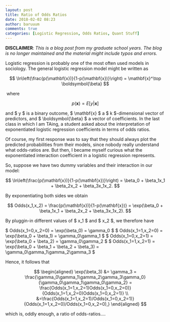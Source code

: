 ```yaml
---
layout: post
title: Ratio of Odds Ratios
date: 2018-02-02 08:23
author: baruuum
comments: true
categories: [Logistic Regression, Odds Ratios, Quant Stuff]
---
```


**DISCLAIMER**: _This is a blog post from my graduate school years. The blog is no longer maintained and the material might include typos and errors._


Logistic regression is probably one of the most often used models in sociology. The general logistic regression model might be written as

$$  \ln\left(\frac{p(\mathbf{x})}{1-p(\mathbf{x})}\right) = \mathbf{x}^\top \boldsymbol{\beta} $$

 where

 $$  p(\mathbf{x}) = E[y \vert\mathbf{x}]  $$

and $ y $ is a binary outcome, $ \mathbf{x} $ a $ k $-dimensional vector of predictors, and $ \boldsymbol{\beta} $ a vector of coefficients. In the last class in which I am TAing, a student asked about the interpretation of exponentiated logistic regression coefficients in terms of odds ratios.

Of course, my first response was to say that they should always plot the predicted probabilities from their models, since nobody really understand what odds-ratios are. But then, I became myself curious what the exponentiated interaction coefficient in a logistic regression represents.

So, suppose we have two dummy variables and their interaction in our model:

$$  \ln\left(\frac{p(\mathbf{x})}{1-p(\mathbf{x})}\right) = \beta_0 + \beta_1x_1 + \beta_2x_2 + \beta_3x_1x_2. $$

By exponentiating both sides we obtain

$$  Odds(x_1,x_2) = \frac{p(\mathbf{x})}{1-p(\mathbf{x})} = \exp(\beta_0 + \beta_1x_1 + \beta_2x_2 + \beta_3x_1x_2). $$

By pluggin-in different values of $ x_1 $ and $ x_2 $, we therefore have

$ Odds(x_1=0,x_2=0) = \exp(\beta_0) = \gamma_0 $
$ Odds(x_1=1,x_2=0) = \exp(\beta_0 + \beta_1) = \gamma_0\gamma_1 $
$ Odds(x_1=0,x_2=1) = \exp(\beta_0 + \beta_2) = \gamma_0\gamma_2 $
$ Odds(x_1=1,x_2=1) = \exp(\beta_0 + \beta_1 + \beta_2 + \beta_3) = \gamma_0\gamma_1\gamma_2\gamma_3 $

Hence, it follows that

$$
\begin{aligned}
\exp(\beta_3) &= \gamma_3 = \frac{\gamma_0\gamma_1\gamma_2\gamma_3\gamma_0}{\gamma_0\gamma_1\gamma_0\gamma_2} = \frac{Odds(x_1=1,x_2=1)Odds(x_1=0,x_2=0)}{Odds(x_1=1,x_2=0)Odds(x_1=0,x_2=1)} \\
&=\frac{Odds(x_1=1,x_2=1)/Odds(x_1=0,x_2=1)}{Odds(x_1=1,x_2=0)/Odds(x_1=0,x_2=0),}
\end{aligned} 
$$

which is, oddly enough, a ratio of odds-ratios....
